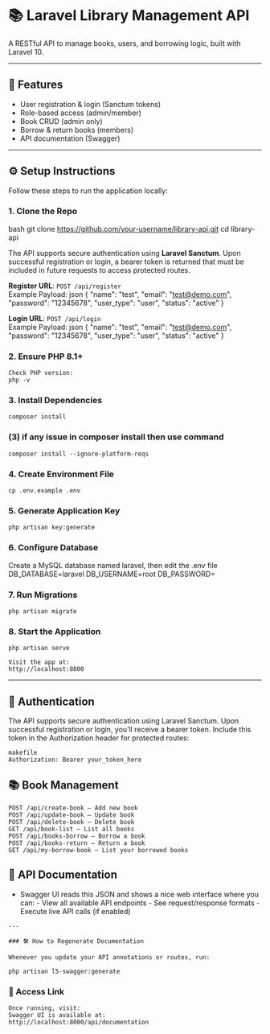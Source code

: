 # 📚 Laravel Library Management API

A RESTful API to manage books, users, and borrowing logic, built with Laravel 10.

---
## 🚀 Features

- User registration & login (Sanctum tokens)
- Role-based access (admin/member)
- Book CRUD (admin only)
- Borrow & return books (members)
- API documentation (Swagger)

---

## ⚙️ Setup Instructions

Follow these steps to run the application locally:

### 1. Clone the Repo

bash
git clone https://github.com/your-username/library-api.git
cd library-api

The API supports secure authentication using **Laravel Sanctum**. Upon successful registration or login, a bearer token is returned that must be included in future requests to access protected routes.

 **Register URL**: `POST /api/register`  
  Example Payload:
  json
  {
      "name": "test",
      "email": "test@demo.com",
      "password": "12345678",
      "user_type": "user",
      "status": "active"
  }

  
 **Login URL**: `POST /api/login`  
  Example Payload:
  json
  {
      "name": "test",
      "email": "test@demo.com",
      "password": "12345678",
      "user_type": "user",
      "status": "active"
  }

### 2. Ensure PHP 8.1+
    Check PHP version:
    php -v

### 3. Install Dependencies
    composer install
     
### (3) if any issue in composer install then use command
    composer install --ignore-platform-reqs

### 4. Create Environment File
    cp .env.example .env

### 5. Generate Application Key
    php artisan key:generate

### 6. Configure Database
Create a MySQL database named laravel, then edit the .env file
    DB_DATABASE=laravel
    DB_USERNAME=root
    DB_PASSWORD=

###  7. Run Migrations
    php artisan migrate

###  8.  Start the Application
    php artisan serve

    Visit the app at:
    http://localhost:8000

---

## 🔐 Authentication
The API supports secure authentication using Laravel Sanctum. Upon successful registration or login, you’ll receive a bearer token. Include this token in the Authorization header for protected routes:

    makefile
    Authorization: Bearer your_token_here


## 📚 Book Management
    POST /api/create-book – Add new book
    POST /api/update-book – Update book
    POST /api/delete-book – Delete book
    GET /api/book-list – List all books
    POST /api/books-borrow – Borrow a book
    POST /api/books-return – Return a book
    GET /api/my-borrow-book – List your borrowed books

## 📑 API Documentation
   - Swagger UI reads this JSON and shows a nice web interface where you can:
    - View all available API endpoints
    - See request/response formats
    - Execute live API calls (if enabled)

    ---

    ### 🛠 How to Regenerate Documentation

    Whenever you update your API annotations or routes, run:

    php artisan l5-swagger:generate

  ### 📎 Access Link
    Once running, visit:
    Swagger UI is available at:
    http://localhost:8000/api/documentation